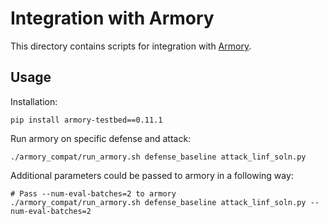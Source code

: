 # Integration with Armory

This directory contains scripts for integration with [Armory](https://github.com/twosixlabs/armory).

## Usage

Installation:

```
pip install armory-testbed==0.11.1
```

Run armory on specific defense and attack:

```
./armory_compat/run_armory.sh defense_baseline attack_linf_soln.py
```

Additional parameters could be passed to armory in a following way:

```
# Pass --num-eval-batches=2 to armory
./armory_compat/run_armory.sh defense_baseline attack_linf_soln.py --num-eval-batches=2
```

